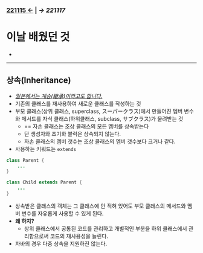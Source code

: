 ﻿### [221115 ←](/221011-_JAVA/221115) | _→ 221117_<!--(/221011-_JAVA/221117/)-->

# 이날 배웠던 것

- 

---

## 상속(Inheritance)

- [_일본에서는 계승(継承)이라고도 합니다._](/999999_ETC/0_docs/Vocabulary.md)
- 기존의 클래스를 재사용하여 새로운 클래스를 작성하는 것
- 부모 클래스(상위 클래스, superclass, スーパークラス)에서 만들어진 멤버 변수와 메서드를 자식 클래스(하위클래스, subclass, サブクラス)가 물려받는 것
    - == 자손 클래스는 조상 클래스의 모든 멤버를 상속받는다
    - 단 생성자와 초기화 블럭은 상속되지 않는다.
    - 자손 클래스의 멤버 갯수는 조상 클래스의 멤버 갯수보다 크거나 같다.
- 사용하는 키워드는 `extends`

```java
class Parent {
    ...
}

class Child extends Parent {
    ...
}
```

- 상속받은 클래스의 객체는 그 클래스에 안 적혀 있어도 부모 클래스의 메서드와 멤버 변수를 자유롭게 사용할 수 있게 된다.
- **왜 하지?**
    - 상위 클래스에서 공통된 코드를 관리하고 개별적인 부분을 하위 클래스에서 관리함으로써 코드의 재사용성을 늘린다.
- 자바의 경우 다중 상속을 지원하진 않는다.